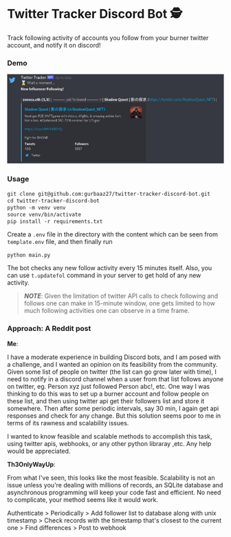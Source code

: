 # Twitter Tracker Discord Bot 🕵️

Track following activity of accounts you follow from your burner twitter account, and notify it on discord!

### Demo

![](./assets/demo.jpeg)

### Usage

```
git clone git@github.com:gurbaaz27/twitter-tracker-discord-bot.git
cd twitter-tracker-discord-bot
python -m venv venv
source venv/bin/activate
pip install -r requirements.txt
```

Create a `.env` file in the directory with the content which can be seen from `template.env` file, and then finally run

```
python main.py
```

The bot checks any new follow activity every 15 minutes itself. Also, you can use `t.updatefol` command in your server to get hold of any new activity.

> __*NOTE*__: Given the limitation of twitter API calls to check following and follows one can make in 15-minute window, one gets limited to how much following activities one can observe in a time frame.


### Approach: A Reddit post

**Me**: 

I have a moderate experience in building Discord bots, and I am posed with a challenge, and I wanted an opinion on its feasibility from the community. Given some list of people on twitter (the list can go grow later with time), I need to notify in a discord channel when a user from that list follows anyone on twitter, eg. Person xyz just followed Person abc!, etc. One way I was thinking to do this was to set up a burner account and follow people on these list, and then using twitter api get their followers list and store it somewhere. Then after some periodic intervals, say 30 min, I again get api responses and check for any change. But this solution seems poor to me in terms of its rawness and scalability issues.

I wanted to know feasible and scalable methods to accomplish this task, using twitter apis, webhooks, or any other python libraray ,etc. Any help would be appreciated.

**Th3OnlyWayUp**:

From what I've seen, this looks like the most feasible. Scalability is not an issue unless you're dealing with millions of records, an SQLite database and asynchronous programming will keep your code fast and efficient. No need to complicate, your method seems like it would work.

Authenticate > Periodically > Add follower list to database along with unix timestamp > Check records with the timestamp that's closest to the current one > Find differences > Post to webhook

